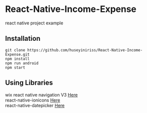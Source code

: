 # React-Native-Income-Expense
react native project example

## Installation

```
git clone https://github.com/huseyiniriss/React-Native-Income-Expense.git
npm install
npm run android
npm start
```

## Using Libraries

wix react native navigation V3 [Here](https://github.com/wix/react-native-navigation/tree/v3)<br />
react-native-ionicons [Here](https://www.npmjs.com/package/react-native-ionicons)<br />
react-native-datepicker [Here](https://github.com/xgfe/react-native-datepicker)

